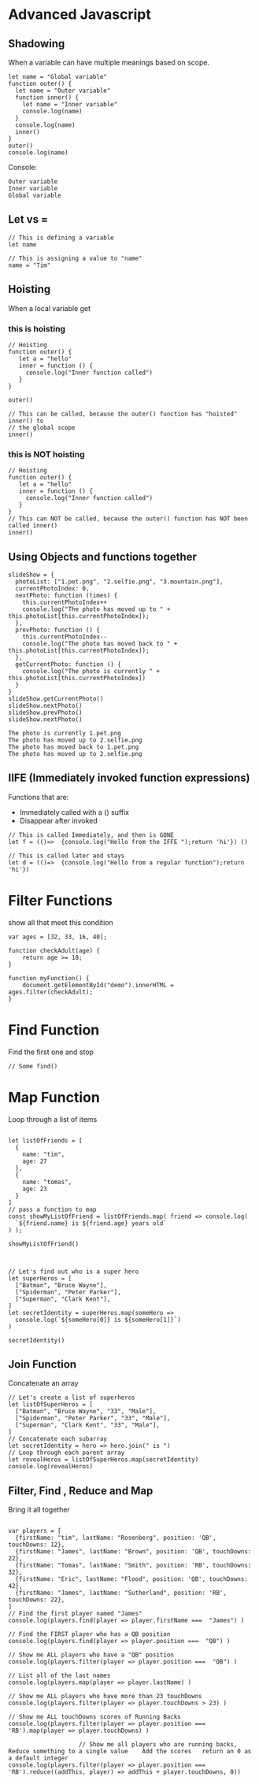 # Advanced Javascript

## Shadowing
When a variable can have multiple meanings based on scope.
```JS
let name = "Global variable"
function outer() {
  let name = "Outer variable"
  function inner() {
    let name = "Inner variable"
    console.log(name)
  }
  console.log(name)
  inner()
}
outer()
console.log(name)
```
Console:
``` console
Outer variable
Inner variable
Global variable
```


## Let vs =
```JS
// This is defining a variable
let name

// This is assigning a value to "name"
name = "Tim"

```



## Hoisting
When a local variable get
### this is hoisting
```JS
// Hoisting
function outer() {
   let a = "hello"
   inner = function () {
     console.log("Inner function called")
   }
}

outer()

// This can be called, because the outer() function has "hoisted" inner() to
// the global scope
inner()
```
### this is NOT hoisting
```JS
// Hoisting
function outer() {
   let a = "hello"
   inner = function () {
     console.log("Inner function called")
   }
}
// This can NOT be called, because the outer() function has NOT been called inner()
inner()
```


## Using Objects and functions together

```JS
slideShow = {
  photoList: ["1.pet.png", "2.selfie.png", "3.mountain.png"],
  currentPhotoIndex: 0,
  nextPhoto: function (times) {
    this.currentPhotoIndex++
    console.log("The photo has moved up to " + this.photoList[this.currentPhotoIndex]);
  },
  prevPhoto: function () {
    this.currentPhotoIndex--
    console.log("The photo has moved back to " +  this.photoList[this.currentPhotoIndex]);
  },
  getCurrentPhoto: function () {
    console.log("The photo is currently " + this.photoList[this.currentPhotoIndex])
  }
}
slideShow.getCurrentPhoto()
slideShow.nextPhoto()
slideShow.prevPhoto()
slideShow.nextPhoto()
```

``` console
The photo is currently 1.pet.png
The photo has moved up to 2.selfie.png
The photo has moved back to 1.pet.png
The photo has moved up to 2.selfie.png
```


## IIFE (Immediately invoked function expressions)
Functions that are:
- Immediately called with a () suffix
- Disappear after invoked

```JS
// This is called Immediately, and then is GONE
let f = (()=>  {console.log("Hello from the IFFE ");return 'hi'}) ()

// This is called later and stays
let d = (()=>  {console.log("Hello from a regular function");return 'hi'})

```

# Filter Functions
show all that meet this condition

```JS
var ages = [32, 33, 16, 40];

function checkAdult(age) {
    return age >= 18;
}

function myFunction() {
    document.getElementById("demo").innerHTML = ages.filter(checkAdult);
}
```


# Find Function
Find the first one and stop
```JS
// Some find()
```

# Map Function
Loop through a list of items
```JS

let listOfFriends = [
  {
    name: "tim",
    age: 27
  },
  {
    name: "tomas",
    age: 23
  }
]
// pass a function to map
const showMyListOfFriend = listOfFriends.map( friend => console.log(
  `${friend.name} is ${friend.age} years old`
) );

showMyListOfFriend()



// Let's find out who is a super hero
let superHeros = [
  ["Batman", "Bruce Wayne"],
  ["Spiderman", "Peter Parker"],
  ["Superman", "Clark Kent"],
]
let secretIdentity = superHeros.map(someHero =>
  console.log(`${someHero[0]} is ${someHero[1]}`)
)

secretIdentity()
```


## Join Function
Concatenate an array

```JS
// Let's create a list of superheros
let listOfSuperHeros = [
  ["Batman", "Bruce Wayne", "33", "Male"],
  ["Spiderman", "Peter Parker", "33", "Male"],
  ["Superman", "Clark Kent", "33", "Male"],
]
// Concatenate each subarray
let secretIdentity = hero => hero.join(" is ")
// Loop through each parent array
let revealHeros = listOfSuperHeros.map(secretIdentity)
console.log(revealHeros)

```


## Filter, Find , Reduce and Map
Bring it all together

```JS

var players = [
  {firstName: "tim", lastName: "Rosenberg", position: 'QB', touchDowns: 12},
  {firstName: "James", lastName: "Brown", position: 'QB', touchDowns: 22},
  {firstName: "Tomas", lastName: "Smith", position: 'RB', touchDowns: 32},
  {firstName: "Eric", lastName: "Flood", position: 'QB', touchDowns: 42},
  {firstName: "James", lastName: "Sutherland", position: 'RB', touchDowns: 22},
]
// Find the first player named "James"
console.log(players.find(player => player.firstName ===  "James") )

// Find the FIRST player who has a QB position
console.log(players.find(player => player.position ===  "QB") )

// Show me ALL players who have a "QB" position
console.log(players.filter(player => player.position ===  "QB") )

// List all of the last names
console.log(players.map(player => player.lastName) )

// Show me ALL players who have more than 23 touchDowns
console.log(players.filter(player => player.touchDowns > 23) )

// Show me ALL touchDowns scores of Running Backs
console.log(players.filter(player => player.position === 'RB').map(player => player.touchDowns) )

                    // Show me all players who are running backs,     Reduce something to a single value    Add the scores   return an 0 as a default integer
console.log(players.filter(player => player.position === 'RB').reduce((addThis, player) => addThis + player.touchDowns, 0))

```
